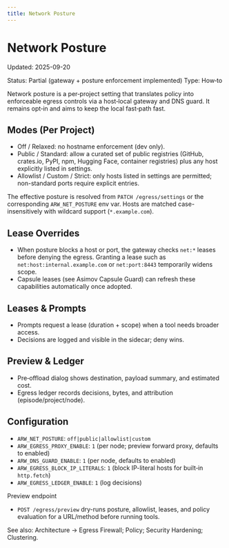 ```yaml
---
title: Network Posture
---
```


# Network Posture

Updated: 2025-09-20

Status: Partial (gateway + posture enforcement implemented)
Type: How‑to

Network posture is a per‑project setting that translates policy into enforceable egress controls via a host‑local gateway and DNS guard. It remains opt‑in and aims to keep the local fast‑path fast.

## Modes (Per Project)
- Off / Relaxed: no hostname enforcement (dev only).
- Public / Standard: allow a curated set of public registries (GitHub, crates.io, PyPI, npm, Hugging Face, container registries) plus any host explicitly listed in settings.
- Allowlist / Custom / Strict: only hosts listed in settings are permitted; non-standard ports require explicit entries.

The effective posture is resolved from `PATCH /egress/settings` or the corresponding `ARW_NET_POSTURE` env var. Hosts are matched case-insensitively with wildcard support (`*.example.com`).

## Lease Overrides
- When posture blocks a host or port, the gateway checks `net:*` leases before denying the egress. Granting a lease such as `net:host:internal.example.com` or `net:port:8443` temporarily widens scope.
- Capsule leases (see Asimov Capsule Guard) can refresh these capabilities automatically once adopted.

## Leases & Prompts
- Prompts request a lease (duration + scope) when a tool needs broader access.
- Decisions are logged and visible in the sidecar; deny wins.

## Preview & Ledger
- Pre‑offload dialog shows destination, payload summary, and estimated cost.
- Egress ledger records decisions, bytes, and attribution (episode/project/node).

## Configuration
- `ARW_NET_POSTURE`: `off|public|allowlist|custom`
- `ARW_EGRESS_PROXY_ENABLE`: `1` (per node; preview forward proxy, defaults to enabled)
- `ARW_DNS_GUARD_ENABLE`: `1` (per node, defaults to enabled)
- `ARW_EGRESS_BLOCK_IP_LITERALS`: `1` (block IP-literal hosts for built‑in `http.fetch`)
- `ARW_EGRESS_LEDGER_ENABLE`: `1` (log decisions)

Preview endpoint
- `POST /egress/preview` dry-runs posture, allowlist, leases, and policy evaluation for a URL/method before running tools.

See also: Architecture → Egress Firewall; Policy; Security Hardening; Clustering.
